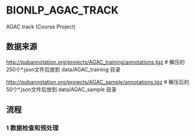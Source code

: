 # BIONLP_AGAC_TRACK
AGAC track (Course Project)

## 数据来源

http://pubannotation.org/projects/AGAC_training/annotations.tgz \# 解压的250个\*.json文件后放到 data/AGAC_training 目录

http://pubannotation.org/projects/AGAC_sample/annotations.tgz   \# 解压后的50个\*.json文件后放到 data/AGAC_sample 目录

## 流程

### 1 数据检查和预处理



